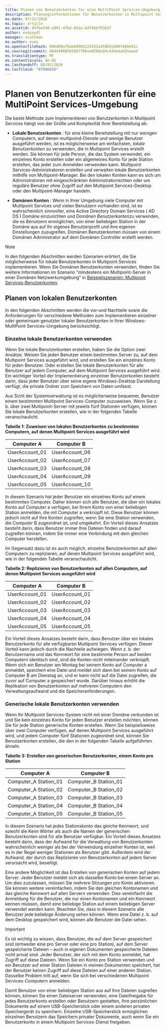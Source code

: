 ```yaml
---
title: Planen von Benutzerkonten für eine MultiPoint Services-Umgebung
description: Planungsinformationen für Benutzerkonten in Multipoint Services
ms.date: 07/22/2016
ms.topic: article
ms.assetid: d47be540-e891-47bd-85da-6df4bbf93b2f
author: evaseydl
manager: scottman
ms.author: evas
ms.openlocfilehash: 096d09a78abb8902225432a358692d00f460e91c
ms.sourcegitcommit: 68444968565667f86ee0586ed4c43da4ab24aaed
ms.translationtype: MT
ms.contentlocale: de-DE
ms.lasthandoff: 08/07/2020
ms.locfileid: "87996816"
---
```

# <a name="plan-user-accounts-for-your-multipoint-services-environment"></a>Planen von Benutzerkonten für eine MultiPoint Services-Umgebung
Die beste Methode zum Implementieren von Benutzerkonten in Multipoint Services hängt von der Größe und Komplexität Ihrer Bereitstellung ab:

-   **Lokale Benutzerkonten** : für eine kleine Bereitstellung mit nur wenigen Computern, auf denen multipoind-Dienste und wenige Benutzer ausgeführt werden, ist es möglicherweise am einfachsten, *lokale Benutzerkonten* zu verwenden, die in Multipoint Services erstellt werden. Sie können für jede Person, die das System verwendet, ein einzelnes Konto erstellen oder ein allgemeines Konto für jede Station erstellen, das jeder zum Anmelden verwenden kann. Multipoint Services-Administratoren erstellen und verwalten lokale Benutzerkonten mithilfe von Multipoint-Manager. Bei den lokalen Konten kann es sich um Administratoren mit eingeschränkten Administratorrechten oder um reguläre Benutzer ohne Zugriff auf den Multipoint Services-Desktop oder den Multipoint-Manager handeln.

-   **Domänen Konten** : Wenn in Ihrer Umgebung viele Computer mit Multipoint Services und vielen Benutzern vorhanden sind, ist es wahrscheinlich sinnvoller, eine Active Directory Domain Services \( AD DS \) Domäne einzurichten und *Domänen Benutzerkonten*zu verwenden, die es Benutzern ermöglichen, von einer beliebigen Station in der Domäne aus auf Ihr eigenes Benutzerprofil und ihre eigenen Einstellungen zuzugreifen. Domänen Benutzerkonten müssen von einem Domänen Administrator auf dem Domänen Controller erstellt werden.

> [!NOTE]
> In den folgenden Abschnitten werden Szenarien erörtert, die Sie möglicherweise für lokale Benutzerkonten in Multipoint Services implementieren. Wenn Sie Domänen Benutzerkonten verwenden, finden Sie weitere Informationen im Szenario "mindestens ein Multipoint-Server in einer Domänen Netzwerkumgebung" in [Beispielszenarien: Multipoint Services-Benutzerkonten](./multipoint-users-scenario.md).

## <a name="planning-local-user-accounts"></a>Planen von lokalen Benutzerkonten
In den folgenden Abschnitten werden die vor-und Nachteile sowie die Anforderungen für verschiedene Methoden zum Implementieren einzelner oder gemeinsam genutzter lokaler Benutzerkonten in Ihrer Windows-MultiPoint Services-Umgebung berücksichtigt.

### <a name="use-individual-local-user-accounts"></a>Einzelne lokale Benutzerkonten verwenden
Wenn Sie lokale Benutzerkonten erstellen, haben Sie die Option zwei Ansätze.  Weisen Sie jeden Benutzer einem bestimmten Server zu, auf dem Multipoint Services ausgeführt wird, und erstellen Sie ein einzelnes Konto für jeden Benutzer. Oder erstellen Sie lokale Benutzerkonten für alle Benutzer auf jedem Computer, auf dem Multipoint Services ausgeführt wird. Ein wichtiger Vorteil der Implementierung einzelner Benutzerkonten besteht darin, dass jeder Benutzer über seine eigene Windows-Desktop Darstellung verfügt, die private Ordner zum Speichern von Daten umfasst.

Aus Sicht der Systemverwaltung ist es möglicherweise bequemer, Benutzer einem bestimmten Multipoint Services-Computer zuzuweisen. Wenn Sie z. b. über zwei Multipoint-Server mit jeweils fünf Stationen verfügen, können Sie lokale Benutzerkonten erstellen, wie in der folgenden Tabelle veranschaulicht.

**Tabelle 1: Zuweisen von lokalen Benutzerkonten zu bestimmten Computern, auf denen Multipoint Services ausgeführt wird**

|Computer A|Computer B|
|--------------|--------------|
|UserAccount_01|UserAccount_06|
|UserAccount_02|UserAccount_07|
|UserAccount_03|UserAccount_08|
|UserAccount_04|UserAccount_09|
|UserAccount_05|UserAccount_10|

In diesem Szenario hat jeder Benutzer ein einzelnes Konto auf einem bestimmten Computer. Daher können sich alle Benutzer, die über ein lokales Konto auf Computer a verfügen, bei Ihrem Konto von einer beliebigen Station anmelden, die mit Computer a verknüpft ist. Diese Benutzer können jedoch nicht auf Ihre Konten zugreifen, wenn Sie eine Station verwenden, die Computer B zugeordnet ist, und umgekehrt. Ein Vorteil dieses Ansatzes besteht darin, dass Benutzer immer Ihre Dateien finden und darauf zugreifen können, indem Sie immer eine Verbindung mit dem gleichen Computer herstellen.

Im Gegensatz dazu ist es auch möglich, einzelne Benutzerkonten auf allen Computern zu replizieren, auf denen Multipoint Services ausgeführt wird, wie in der folgenden Tabelle veranschaulicht.

**Tabelle 2: Replizieren von Benutzerkonten auf allen Computern, auf denen Multipoint Services ausgeführt wird**

|Computer A|Computer B|
|--------------|--------------|
|UserAccount_01|UserAccount_01|
|UserAccount_02|UserAccount_02|
|UserAccount_03|UserAccount_03|
|UserAccount_04|UserAccount_04|
|UserAccount_05|UserAccount_05|

Ein Vorteil dieses Ansatzes besteht darin, dass Benutzer über ein lokales Benutzerkonto für alle verfügbaren Multipoint Services verfügen. Dieser Vorteil kann jedoch durch die Nachteile aufwiegen. Wenn z. b. der Benutzername und das Kennwort für eine bestimmte Person auf beiden Computern identisch sind, sind die Konten nicht miteinander verknüpft. Wenn sich ein Benutzer am Montag bei seinem Konto auf Computer a anmeldet, speichert eine Datei und meldet sich dann bei seinem Konto auf Computer B am Dienstag an, und er kann nicht auf die Datei zugreifen, die zuvor auf Computer a gespeichert wurde. Darüber hinaus erhöht die Replikation von Benutzerkonten auf mehreren Computern den Verwaltungsaufwand und die Speicheranforderungen.

### <a name="use-generic-local-user-accounts"></a>Generische lokale Benutzerkonten verwenden
Wenn Ihr Multipoint Services-System nicht mit einer Domäne verbunden ist und Sie kein einzelnes Konto für jeden Benutzer erstellen möchten, können Sie für jede Station generische Konten erstellen. Wenn Sie beispielsweise über zwei Computer verfügen, auf denen Multipoint Services ausgeführt wird, und jedem Computer fünf Stationen zugeordnet sind, können Sie Benutzerkonten erstellen, die den in der folgenden Tabelle aufgeführten ähneln.

**Tabelle 3: Erstellen von generischen Benutzerkonten, einem Konto pro Station**

|Computer A|Computer B|
|--------------|--------------|
|Computer_A Station_01|Computer_B Station_01|
|Computer_A Station_02|Computer_B Station_02|
|Computer_A Station_03|Computer_B Station_03|
|Computer_A Station_04|Computer_B Station_04|
|Computer_A Station_05|Computer_B Station_05|

In diesem Szenario hat jedes Stationskonto das gleiche Kennwort, und sowohl die Kenn Wörter als auch die Namen der generischen Benutzerkonten sind für alle Benutzer verfügbar. Ein Vorteil dieses Ansatzes besteht darin, dass der Aufwand für die Verwaltung von Benutzerkonten wahrscheinlich weniger als bei der Verwendung einzelner Konten ist, weil es in der Regel weniger Stationen als Benutzer gibt. Außerdem wird der Aufwand, der durch das Replizieren von Benutzerkonten auf jedem Server verursacht wird, beseitigt.

Eine andere Möglichkeit ist das Erstellen von generischen Konten auf jedem Server. Jeder Benutzer meldet sich als dasselbe Konto bei einem Server an. Um dies zuzulassen, müssen Sie mehrere Sitzungen pro Konto aktivieren. Sie können weitere vereinfachen, indem Sie den gleichen Kontonamen und das gleiche Kennwort auf allen Servern verwenden. Dies vereinfacht die Anmeldung für die Benutzer, die nur einen Kontonamen und ein Kennwort kennen müssen, damit eine beliebige Station auf einem beliebigen Server verwendet werden kann. Beachten Sie, dass in diesem Szenario alle Benutzer jede beliebige Änderung sehen können. Wenn eine Datei z. b. auf dem Desktop gespeichert wird, können alle Benutzer die Datei sehen.

> [!IMPORTANT]
> Es ist wichtig zu wissen, dass Benutzer, die auf dem Server gespeichert sind (entweder eine pro Server oder eine pro Station), auf dem Server gespeicherte Dateien – auch in eigenen Dokumenten gespeicherte Dateien nicht privat sind. Jeder Benutzer, der sich mit dem Konto anmeldet, hat Zugriff auf diese Dateien. Wenn Sie ein Konto pro Station verwenden und ein Benutzer auf einer Station Dateien in meinen Dokumenten speichert, hat der Benutzer keinen Zugriff auf diese Dateien auf einer anderen Station. Dasselbe Problem tritt auf, wenn Sie sich bei verschiedenen Multipoint Services-Computern anmelden.

Damit Benutzer von einer beliebigen Station aus auf Ihre Dateien zugreifen können, können Sie einen Dateiserver verwenden, eine Dateifreigabe für jedes Benutzerkonto erstellen oder Benutzern gestatten, Ihre persönlichen Dokumente auf einem USB-Speicherstick oder einem anderen privaten Speichergerät zu speichern. Einzelne USB-Speicherstick ermöglichen einzelnen Benutzern das Speichern privater Dokumente, auch wenn Sie ein Benutzerkonto in einem Multipoint Services-Dienst freigeben.